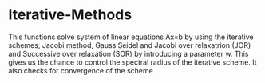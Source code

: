 # Iterative-Methods
This functions solve system of linear equations Ax=b by using the iterative schemes; Jacobi method, Gauss Seidel and Jacobi over relaxatrion (JOR) and Successive over relaxation (SOR) by introducing a parameter w. This gives us the chance to control the spectral radius of the iterative scheme. It also checks for convergence of the scheme
